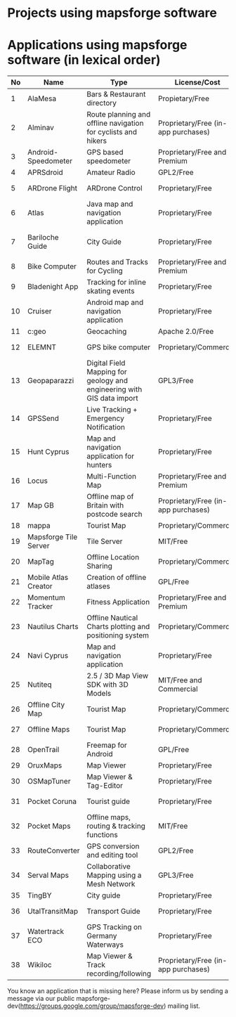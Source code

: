 # Projects using mapsforge software

# Applications using mapsforge software (in lexical order)

|**No**|**Name**|**Type**|**License/Cost**|**Sources**|**URL**|
|------|--------|--------|----------------|-----------|-------|
| 1 | AlaMesa | Bars & Restaurant directory | Propietary/Free | Closed | http://www.alamesacuba.com/en/products/apps/ |
| 2 | Alminav | Route planning and offline navigation for cyclists and hikers | Proprietary/Free (in-app purchases) | Closed | http://wiki.openstreetmap.org/wiki/Alminav |
| 3 | Android-Speedometer | GPS based speedometer | Proprietary/Free and Premium | Closed | https://play.google.com/store/apps/details?id=de.meditgbr.android.tacho |
| 4 | APRSdroid | Amateur Radio | GPL2/Free | Open | http://aprsdroid.org/ |
| 5 | ARDrone Flight | ARDrone Control | Proprietary/Free | Closed | https://play.google.com/store/apps/details?id=meavydev.ARDrone |
| 6 | Atlas | Java map and navigation application | Proprietary/Free | Closed | http://wiki.openstreetmap.org/wiki/Atlas_(navigation_application) |
| 7 | Bariloche Guide | City Guide | Proprietary/Free | Closed | https://play.google.com/store/apps/details?id=com.animus.guideapp https://itunes.apple.com/us/app/guia-bariloche/id900219349 |
| 8 | Bike Computer | Routes and Tracks for Cycling | Proprietary/Free and Premium | Closed | https://play.google.com/store/apps/details?id=de.rooehler.bikecomputer |
| 9 | Bladenight App | Tracking for inline skating events | Proprietary/Free | Closed | https://play.google.com/store/apps/details?id=fr.ocroquette.bladenight |
| 10 | Cruiser | Android map and navigation application | Proprietary/Free | Closed | http://wiki.openstreetmap.org/wiki/Cruiser |
| 11 | c:geo | Geocaching | Apache 2.0/Free | Open | https://github.com/cgeo/ |
| 12 | ELEMNT | GPS bike computer | Proprietary/Commercial | Closed | http://eu.wahoofitness.com/devices/gps-bike-computer-elemnt.html |
| 13 | Geopaparazzi| Digital Field Mapping for geology and engineering with GIS data import | GPL3/Free | Open | http://www.geopaparazzi.eu |
| 14 | GPSSend | Live Tracking + Emergency Notification | Proprietary/Free | Closed | https://play.google.com/store/apps/details?id=com.tinkerpete.gps |
| 15 | Hunt Cyprus | Map and navigation application for hunters | Proprietary/Free | Closed | https://play.google.com/store/apps/details?id=gr.talent.cyprusHunt |
| 16 | Locus | Multi-Function Map | Proprietary/Free and Premium | Closed | http://www.locusmap.eu/ |
| 17 | Map GB | Offline map of Britain with postcode search | Proprietary/Free (in-app purchases) | Closed | https://play.google.com/store/apps/details?id=com.mapgb |
| 18 | mappa | Tourist Map | Proprietary/Commercial | Closed | http://mynativeguide.com/ |
| 19 | Mapsforge Tile Server | Tile Server | MIT/Free | Open | https://github.com/develar/mapsforge-tile-server |
| 20 | MapTag | Offline Location Sharing | Proprietary/Commercial | Closed | http://www.rockethub.com/projects/9335-maptag |
| 21 | Mobile Atlas Creator | Creation of offline atlases | GPL/Free | Open | http://mobac.sourceforge.net/ |
| 22 | Momentum Tracker | Fitness Application | Proprietary/Free and Premium | Closed | https://play.google.com/store/apps/details?id=com.momentum_tracker.android |
| 23 | Nautilus Charts | Offline Nautical Charts plotting and positioning system | Proprietary/Commercial | Closed | https://play.google.com/store/apps/details?id=gr.talent.nautiluscharts |
| 24 | Navi Cyprus | Map and navigation application | Proprietary/Free | Closed | https://play.google.com/store/apps/details?id=gr.talent.cyprus.navi |
| 25 | Nutiteq | 2.5 / 3D Map View SDK with 3D Models | MIT/Free and Commercial | Open | https://github.com/nutiteq/hellomap3d |
| 26 | Offline City Map | Tourist Map | Proprietary/Commercial | Closed | http://topobyte.de/ |
| 27 | Offline Maps | Tourist Map | Proprietary/Commercial | Closed | https://play.google.com/store/apps/developer?id=applantation.com |
| 28 | OpenTrail | Freemap for Android | GPL/Free | Open | http://wiki.openstreetmap.org/wiki/OpenTrail |
| 29 | OruxMaps | Map Viewer | Proprietary/Free | Closed | http://www.oruxmaps.com/ |
| 30 | OSMapTuner | Map Viewer & Tag-Editor | Proprietary/Free | Closed | http://osmaptuner.salzburgresearch.at/ |
| 31 | Pocket Coruna | Tourist guide | Proprietary/Free | Closed | https://play.google.com/store/apps/details?id=com.dolphinziyo.corunaentubolsillo&hl=en |
| 32 | Pocket Maps | Offline maps, routing & tracking functions | MIT/Free | Open | http://junjunguo.com/PocketMaps/ |
| 33 | RouteConverter | GPS conversion and editing tool | GPL2/Free | Open | http://www.routeconverter.com/ |
| 34 | Serval Maps | Collaborative Mapping using a Mesh Network | GPL3/Free | Open | http://developer.servalproject.org/dokuwiki/doku.php?id=content:servalmaps:main_page |
| 35 | TingBY | City guide | Proprietary/Free | Closed | http://ting.by/ |
| 36 | UtalTransitMap | Transport Guide | Proprietary/Free | Closed | https://play.google.com/store/apps/details?id=com.mdmitry1973.utahtransitmap&hl=en |
| 37 | Watertrack ECO | GPS Tracking on Germany Waterways | Proprietary/Free | Closed | http://watertrack.de/ |
| 38 | Wikiloc | Map Viewer & Track recording/following | Proprietary/Free (in-app purchases) | Closed | http://www.wikiloc.com/outdoor-navigation-app |


You know an application that is missing here? Please inform us by sending a message via our public mapsforge-dev(https://groups.google.com/group/mapsforge-dev) mailing list.
